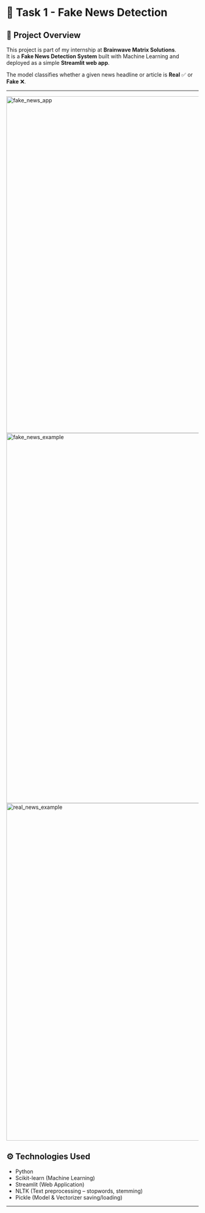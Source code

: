 # 📰 Task 1 - Fake News Detection

## 📌 Project Overview
This project is part of my internship at **Brainwave Matrix Solutions**.  
It is a **Fake News Detection System** built with Machine Learning and deployed as a simple **Streamlit web app**.

The model classifies whether a given news headline or article is **Real** ✅ or **Fake** ❌.

---

<img width="1919" height="880" alt="fake_news_app" src="https://github.com/user-attachments/assets/14e2b8cf-60d4-41a7-8001-e2ec3b6b9aa1" />

<img width="1919" height="967" alt="fake_news_example" src="https://github.com/user-attachments/assets/46f1a00e-0f00-4c7a-ac30-88ed34d39206" />

<img width="1919" height="882" alt="real_news_example" src="https://github.com/user-attachments/assets/b5f3e734-cab2-4efb-bb51-850f41be5af9" />

## ⚙️ Technologies Used
- Python  
- Scikit-learn (Machine Learning)  
- Streamlit (Web Application)  
- NLTK (Text preprocessing – stopwords, stemming)  
- Pickle (Model & Vectorizer saving/loading)

---


